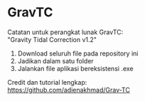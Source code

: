 # GravTC
Catatan untuk perangkat lunak GravTC:<br>
"Gravity Tidal Correction v1.2"

1. Download seluruh file pada repository ini
2. Jadikan dalam satu folder
3. Jalankan file aplikasi bereksistensi .exe

Credit dan tutorial lengkap:<br>
https://github.com/adienakhmad/Grav-TC
